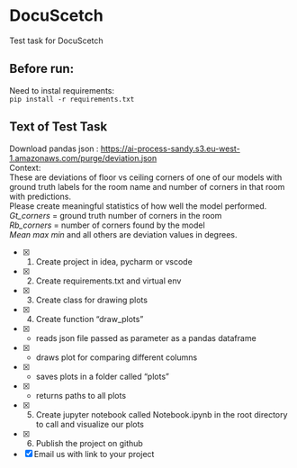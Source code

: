 # DocuScetch
Test task for DocuScetch

## Before run:
Need to instal requirements:    
`pip install -r requirements.txt`

## Text of Test Task
Download pandas json : https://ai-process-sandy.s3.eu-west-1.amazonaws.com/purge/deviation.json     
Context:     
These are deviations of floor vs ceiling corners of one of our models with ground truth labels for the room name and number of corners in that room with predictions.     
Please create meaningful statistics of how well the model performed.     
*Gt_corners* = ground truth number of corners in the room    
*Rb_corners* = number of corners found by the model    
*Mean max min* and all others are deviation values in degrees.    


- [x] 1. Create project in idea, pycharm or vscode    
- [x] 2. Create requirements.txt and virtual env     
- [x] 3. Create class for drawing plots    
- [x] 4. Create function “draw_plots”    
- [x]    - reads json file passed as parameter as a pandas dataframe    
- [x]    - draws plot for comparing different columns    
- [x]    - saves plots in a folder called “plots”    
- [x]    - returns paths to all plots    
- [x] 5. Create jupyter notebook called Notebook.ipynb in the root directory to call and visualize our plots    
- [x] 6. Publish the project on github    
- [x] Email us with link to your project    
